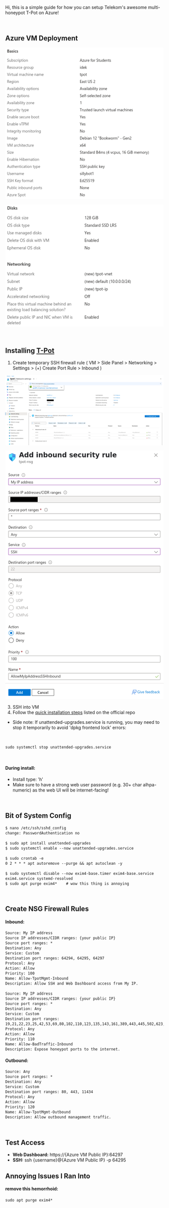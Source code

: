 Hi, this is a simple guide for how you can setup Telekom's awesome multi-honeypot T-Pot on Azure!

<br>

## Azure VM Deployment

![Basics](images/basics.png)

![Disks, Networking](images/disks-networkings.png)

<br>

## Installing [T-Pot](https://github.com/telekom-security/tpotce)

1. Create temporary SSH firewall rule ( VM > Side Panel > Networking > Settings > (+) Create Port Rule > Inbound )

![nsg1](images/nsg1.png)

![ssh-rule](images/ssh-rule.png)

3. SSH into VM
4. Follow the [quick installation steps](https://github.com/telekom-security/tpotce#tldr) listed on the official repo
- Side note: If unattended-upgrades.service is running, you may need to stop it temporarily to avoid 'dpkg frontend lock' errors:

<br>

    sudo systemctl stop unattended-upgrades.service

<br>

#### During install:
- Install type: 'h'
- Make sure to have a strong web user password (e.g. 30+ char alhpa-numeric) as the web UI will be internet-facing!

<br>

## Bit of System Config

    $ nano /etc/ssh/sshd_config
    change: PasswordAuthentication no
    
    $ sudo apt install unattended-upgrades
    $ sudo systemctl enable --now unattended-upgrades.service
    
    $ sudo crontab -e
    0 2 * * * apt autoremove --purge && apt autoclean -y

    $ sudo systemctl disable --now exim4-base.timer exim4-base.service exim4.service systemd-resolved
    $ sudo apt purge exim4*    # wow this thing is annoying

<br>

## Create NSG Firewall Rules

#### Inbound:
    Source: My IP address
    Source IP addresses/CIDR ranges: {your public IP}
    Source port ranges: *
    Destination: Any
    Service: Custom
    Destination port ranges: 64294, 64295, 64297
    Protocol: Any
    Action: Allow
    Priority: 100
    Name: Allow-TpotMgmt-Inbound
    Description: Allow SSH and Web Dashboard access from My IP.
    
    Source: My IP address
    Source IP addresses/CIDR ranges: {your public IP}
    Source port ranges: *
    Destination: Any
    Service: Custom
    Destination port ranges: 19,21,22,23,25,42,53,69,80,102,110,123,135,143,161,389,443,445,502,623,631,993,995,1025,1080,1433,1521,1723,1883,1900,2404,2575,3000,3306,3389,5000,5060,5432,5555,5900,6379,6667,8080,8081,8090,8443,9100,9200,10001,11112,11211,25565,44818,47808,50100
    Protocol: Any
    Action: Allow
    Priority: 110
    Name: Allow-BadTraffic-Inbound
    Description: Expose honeypot ports to the internet.

#### Outbound:
    Source: Any
    Source port ranges: *
    Destination: Any
    Service: Custom
    Destination port ranges: 80, 443, 11434
    Protocol: Any
    Action: Allow
    Priority: 120
    Name: Allow-TpotMgmt-Outbound
    Description: Allow outbound management traffic.





<br>

## Test Access
- <b>Web Dashboard:</b> https://{Azure VM Public IP}:64297
- <b>SSH:</b> ssh {username}@{Azure VM Public IP} -p 64295



## Annoying Issues I Ran Into

#### remove this hemorrhoid:

    sudo apt purge exim4*
